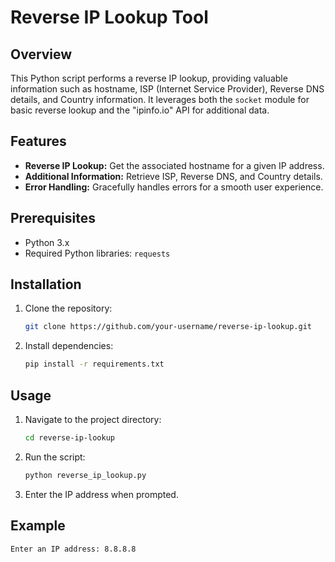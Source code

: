 # Reverse IP Lookup Tool

## Overview

This Python script performs a reverse IP lookup, providing valuable information such as hostname, ISP (Internet Service Provider), Reverse DNS details, and Country information. It leverages both the `socket` module for basic reverse lookup and the "ipinfo.io" API for additional data.

## Features

- **Reverse IP Lookup:** Get the associated hostname for a given IP address.
- **Additional Information:** Retrieve ISP, Reverse DNS, and Country details.
- **Error Handling:** Gracefully handles errors for a smooth user experience.

## Prerequisites

- Python 3.x
- Required Python libraries: `requests`

## Installation

1. Clone the repository:

    ```bash
    git clone https://github.com/your-username/reverse-ip-lookup.git
    ```

2. Install dependencies:

    ```bash
    pip install -r requirements.txt
    ```

## Usage

1. Navigate to the project directory:

    ```bash
    cd reverse-ip-lookup
    ```

2. Run the script:

    ```bash
    python reverse_ip_lookup.py
    ```

3. Enter the IP address when prompted.

## Example

```bash
Enter an IP address: 8.8.8.8
```
